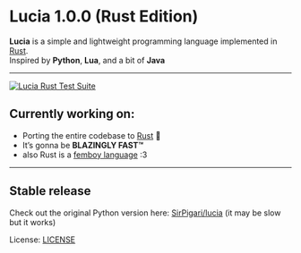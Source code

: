 # Lucia 1.0.0 (Rust Edition)

**Lucia** is a simple and lightweight programming language implemented in [Rust](https://www.rust-lang.org/).  
Inspired by **Python**, **Lua**, and a bit of **Java**

---
[![Lucia Rust Test Suite](https://github.com/SirPigari/lucia-rust/actions/workflows/run-tests.yml/badge.svg)](https://github.com/SirPigari/lucia-rust/actions/workflows/run-tests.yml)

## Currently working on:

- Porting the entire codebase to [Rust](https://www.rust-lang.org/) 🦀  
- It’s gonna be **BLAZINGLY FAST™**  
- also Rust is a [femboy language](https://www.reddit.com/r/feminineboys/comments/j91rv7/comment/g8gk0fy/?context=3) :3

---

## Stable release

Check out the original Python version here: [SirPigari/lucia](https://github.com/SirPigari/lucia) (it may be slow but it works)

License: [LICENSE](LICENSE)
